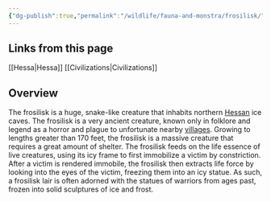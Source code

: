 ```yaml
---
{"dg-publish":true,"permalink":"/wildlife/fauna-and-monstra/frosilisk/"}
---
```


## Links from this page
[[Hessa\|Hessa]]
[[Civilizations\|Civilizations]]
## Overview
The frosilisk is a huge, snake-like creature that inhabits northern [Hessan](Hessa) ice caves. The frosilisk is a very ancient creature, known only in folklore and legend as a horror and plague to unfortunate nearby [villages](Civilizations.md). Growing to lengths greater than 170 feet, the frosilisk is a massive creature that requires a great amount of shelter. The frosilisk feeds on the life essence of live creatures, using its icy frame to first immobilize a victim by constriction. After a victim is rendered immobile, the frosilisk then extracts life force by looking into the eyes of the victim, freezing them into an icy statue. As such, a frosilisk lair is often adorned with the statues of warriors from ages past, frozen into solid sculptures of ice and frost.